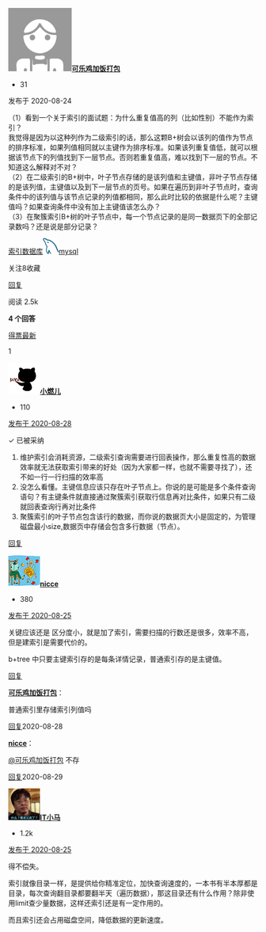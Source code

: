 [![头像](media/头像.png)**可乐鸡加饭打包**](https://segmentfault.com/u/kljjf)

-   31

发布于 2020-08-24

（1）看到一个关于索引的面试题：为什么重复值高的列（比如性别）不能作为索引？  
我觉得是因为以这种列作为二级索引的话，那么这颗B+树会以该列的值作为节点的排序标准，如果列值相同就以主键作为排序标准。如果该列重复值低，就可以根据该节点下的列值找到下一层节点。否则若重复值高，难以找到下一层的节点。不知道这么解释对不对？  
（2）在二级索引的B+树中，叶子节点存储的是该列值和主键值，非叶子节点存储的是该列值，主键值以及到下一层节点的页号。如果在遍历到非叶子节点时，查询条件中的该列值与该节点记录的列值都相同，那么此时比较的依据是什么呢？主键值吗？如果查询条件中没有加上主键值该怎么办？  
（3）在聚簇索引B+树的叶子节点中，每一个节点记录的是同一数据页下的全部记录数吗？还是说是部分记录？

[索引](https://segmentfault.com/t/%E7%B4%A2%E5%BC%95)[数据库](https://segmentfault.com/t/%E6%95%B0%E6%8D%AE%E5%BA%93)[![mysql](media/mysql.png)mysql](https://segmentfault.com/t/mysql)

关注8收藏

[回复](https://segmentfault.com/q/1010000023743287###)

阅读 2.5k

**4 个回答**

[得票](https://segmentfault.com/q/1010000023743287?sort=votes)[最新](https://segmentfault.com/q/1010000023743287?sort=newest)

1

[![头像](media/头像-1.jpg)**小燃儿**](https://segmentfault.com/u/chengxuyuanxiaoran)

-   110

[发布于 2020-08-28](https://segmentfault.com/q/1010000023743287/a-1020000023805612)

✓ 已被采纳

1.  维护索引会消耗资源，二级索引查询需要进行回表操作，那么重复性高的数据效率就无法获取索引带来的好处（因为大家都一样，也就不需要寻找了），还不如一行一行扫描的效率高
2.  没怎么看懂。主键信息应该只存在叶子节点上。你说的是可能是多个条件查询语句？有主键条件就直接通过聚簇索引获取行信息再对比条件，如果只有二级就回表查询行再对比条件
3.  聚簇索引的叶子节点包含该行的数据，而你说的数据页大小是固定的，为管理磁盘最小size,数据页中存储会包含多行数据（节点）。

[回复](https://segmentfault.com/q/1010000023743287###)

[![头像](media/头像-2.jpg)**nicce**](https://segmentfault.com/u/nicce)

-   380

[发布于 2020-08-25](https://segmentfault.com/q/1010000023743287/a-1020000023757132)

关键应该还是 区分度小，就是加了索引，需要扫描的行数还是很多，效率不高，但是建索引是需要代价的。

b+tree 中只要主键索引存的是每条详情记录，普通索引存的是主键值。

[回复](https://segmentfault.com/q/1010000023743287###)

[**可乐鸡加饭打包**](https://segmentfault.com/u/kljjf)：

普通索引里存储索引列值吗

[](https://segmentfault.com/q/1010000023743287###)[回复](https://segmentfault.com/q/1010000023743287###)2020-08-28

[**nicce**](https://segmentfault.com/u/nicce)：

[@可乐鸡加饭打包](https://segmentfault.com/u/kljjf) 不存

[](https://segmentfault.com/q/1010000023743287###)[回复](https://segmentfault.com/q/1010000023743287###)2020-08-29

[![头像](media/头像-1.png)**IT小马**](https://segmentfault.com/u/itxiaoma)

-   1.2k

[发布于 2020-08-25](https://segmentfault.com/q/1010000023743287/a-1020000023758106)

得不偿失。

索引就像目录一样，是提供给你精准定位，加快查询速度的，一本书有半本厚都是目录，每次查询翻目录都要翻半天（遍历数据），那这目录还有什么作用？除非使用limit查少量数据，这样还索引还是有一定作用的。

而且索引还会占用磁盘空间，降低数据的更新速度。